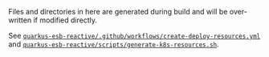 Files and directories in here are generated during build and will be over-written if modified directly.

See [`quarkus-esb-reactive/.github/workflows/create-deploy-resources.yml`](../../.github/workflows/create-deploy-resources.yml) and [`quarkus-esb-reactive/scripts/generate-k8s-resources.sh`](../../scripts/generate-k8s-resources.sh).
